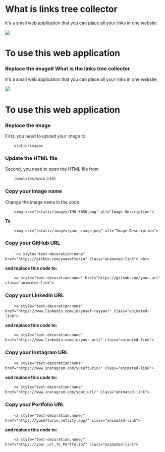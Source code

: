 # What is links tree collector
it's a small web application that you can place all your links in one website

<img src="https://github.com/yousefturin/links_tree_collector/assets/94796673/a1a11989-ed96-4b0a-b865-b6800e91c218">

# To use this web application
### Replace the image# What is the links tree collector
it's a small web application that you can place all your links in one website

<img src="https://github.com/yousefturin/links_tree_collector/assets/94796673/a1a11989-ed96-4b0a-b865-b6800e91c218">

# To use this web application
### Replace the image
First, you need to upload your image to 
        
        static/images

### Update the HTML file 
Second, you need to open the HTML file from 

        templates/main.html

### Copy your image name 
Change the image name in the code 

        <img src="/static/images/IMG_8056.png" alt="Image Description">
**To**

        <img src="/static/images/your_image.png" alt="Image Description">

### Copy your GitHub URL
        `<a style="text-decoration:none" href="https://github.com/yousefturin" class="animated-link">`<br>
        
**and replace this code to:**

        <a style="text-decoration:none" href="https://github.com/your_url" class="animated-link">

### Copy your Linkedin URL

        <a style="text-decoration:none" href="https://www.linkedin.com/in/yusef-rayyan/" class="animated-link">

**and replace this code to:**

        <a style="text-decoration:none" href="https://www.linkedin.com/in/your_url/" class="animated-link">

### Copy your Instagram URL

        <a style="text-decoration:none" href="https://www.instagram.com/yusefturin/" class="animated-link">

**and replace this code to:**

        <a style="text-decoration:none" href="https://www.instagram.com/your_url/" class="animated-link">

### Copy your Portfolio URL


        <a style="text-decoration:none;" href="https://yusefturin.netlify.app/" class="animated-link">

**and replace this code to:**

        <a style="text-decoration:none;" href="https://your_url_to_Portfolio/" class="animated-link">

